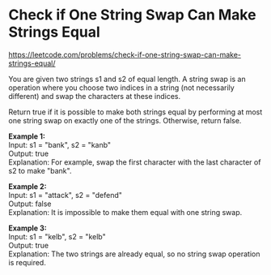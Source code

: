 # Check if One String Swap Can Make Strings Equal
https://leetcode.com/problems/check-if-one-string-swap-can-make-strings-equal/

You are given two strings s1 and s2 of equal length. A string swap is an operation where you choose two indices in a string (not necessarily different) and swap the characters at these indices.

Return true if it is possible to make both strings equal by performing at most one string swap on exactly one of the strings. Otherwise, return false.

 
<b>Example 1:</b>\
Input: s1 = "bank", s2 = "kanb"\
Output: true\
Explanation: For example, swap the first character with the last character of s2 to make "bank".

<b>Example 2:</b>\
Input: s1 = "attack", s2 = "defend"\
Output: false\
Explanation: It is impossible to make them equal with one string swap.

<b>Example 3:</b>\
Input: s1 = "kelb", s2 = "kelb"\
Output: true\
Explanation: The two strings are already equal, so no string swap operation is required.